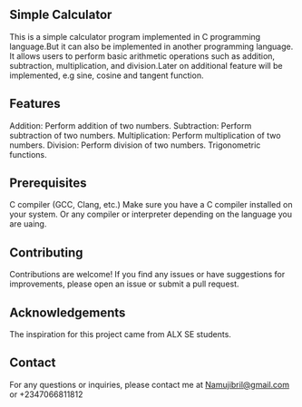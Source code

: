 ## Simple Calculator
This is a simple calculator program implemented in C programming language.But it can also be implemented in another programming language. It allows users to perform basic arithmetic operations such as addition, subtraction, multiplication, and division.Later on additional feature will be implemented, e.g sine, cosine and tangent function.

## Features
Addition: Perform addition of two numbers. Subtraction: Perform subtraction of two numbers. Multiplication: Perform multiplication of two numbers. Division: Perform division of two numbers. Trigonometric functions.

## Prerequisites
C compiler (GCC, Clang, etc.) Make sure you have a C compiler installed on your system. Or any compiler or interpreter depending on the language you are uaing.

## Contributing
Contributions are welcome! If you find any issues or have suggestions for improvements, please open an issue or submit a pull request.

## Acknowledgements
The inspiration for this project came from ALX SE students.

## Contact
For any questions or inquiries, please contact me at Namujibril@gmail.com or +2347066811812
